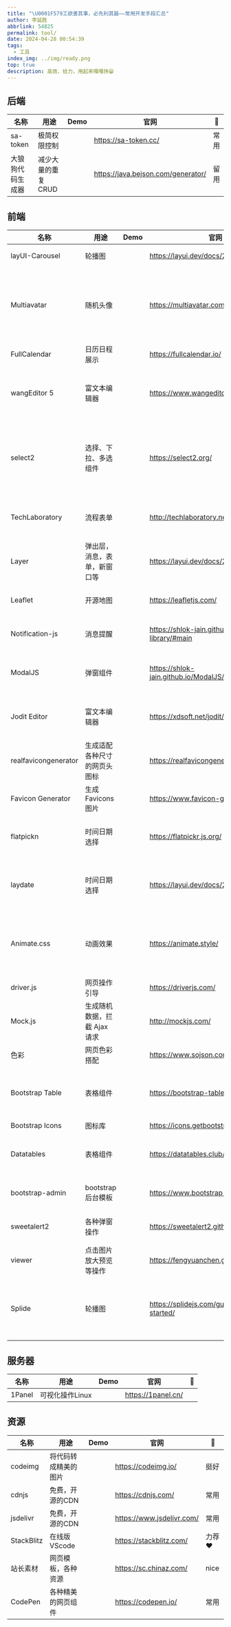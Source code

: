 ```yaml
---
title: "\U0001F579工欲善其事，必先利其器——常用开发手段汇总"
author: 李延胜
abbrlink: 54825
permalink: tool/
date: 2024-04-28 00:54:39
tags:
  - 工具
index_img: ../img/ready.png
top: true
description: 高效，给力，用起来嘎嘎快😁
---
```

## 后端

| 名称             | 用途               | Demo | 官网                               | 📝    |
| ---------------- | ------------------ | ---- | ---------------------------------- | ---- |
| sa-token         | 极简权限控制       |      | https://sa-token.cc/               | 常用 |
| 大狼狗代码生成器 | 减少大量的重复CRUD |      | https://java.bejson.com/generator/ | 留用 |





## 前端

| 名称                 | 用途                         | Demo | 官网                                                    | 📝                            |
| -------------------- | ---------------------------- | ---- | ------------------------------------------------------- | ---------------------------- |
| layUI-Carousel       | 轮播图                       |      | https://layui.dev/docs/2/carousel/                      | 上手简单                     |
| Multiavatar          | 随机头像                     |      | https://multiavatar.com/                                | nice，一个地址就是唯一的头像 |
| FullCalendar         | 日历日程展示                 |      | https://fullcalendar.io/                                | 推荐                         |
| wangEditor 5         | 富文本编辑器                 |      | https://www.wangeditor.com/                             | 简洁易用，功能强大           |
| select2              | 选择、下拉、多选组件         |      | https://select2.org/                                    | 简约，自带搜索，功能多       |
| TechLaboratory       | 流程表单                     |      | http://techlaboratory.net/                              | 挺可以，作为备用             |
| Layer                | 弹出层，消息，表单，新窗口等 |      | https://layui.dev/docs/2/layer/                         | yyds🎉                        |
| Leaflet              | 开源地图                     |      | https://leafletjs.com/                                  | 太牛了，力荐                 |
| Notification-js      | 消息提醒                     |      | https://shlok-jain.github.io/Notification-library/#main | 简约，备用                   |
| ModalJS              | 弹窗组件                     |      | https://shlok-jain.github.io/ModalJS/#main              | 可选，上手也快               |
| Jodit Editor         | 富文本编辑器                 |      | https://xdsoft.net/jodit/                               | 功能齐全，首选               |
| realfavicongenerator | 生成适配各种尺寸的网页头图标 |      | https://realfavicongenerator.net/                       | 留用                         |
| Favicon Generator    | 生成Favicons图片             |      | https://www.favicon-generator.org/                      | 留用                         |
| flatpickn            | 时间日期选择                 |      | https://flatpickr.js.org/                               | 挺不错，使用简单             |
| laydate              | 时间日期选择                 |      | https://layui.dev/docs/2/laydate/                       | 这个更简单，首选😁            |
| Animate.css          | 动画效果                     |      | https://animate.style/                                  | 超简单，加个类名就生效了🤳    |
| driver.js            | 网页操作引导                 |      | https://driverjs.com/                                   | 简单易用                     |
| Mock.js              | 生成随机数据，拦截 Ajax 请求 |      | http://mockjs.com/                                      | 留着先                       |
| 色彩                 | 网页色彩搭配                 |      | https://www.sojson.com/web/use.html                     |                              |
| Bootstrap Table      | 表格组件                     |      | https://bootstrap-table.com/                            | 集成还是挺好用的❤            |
| Bootstrap Icons      | 图标库                       |      | https://icons.getbootstrap.com/                         | 备用                         |
| Datatables           | 表格组件                     |      | https://datatables.club/                                | 有点难，留着备用             |
| bootstrap-admin      | bootstrap后台模板            |      | https://www.bootstrap-admin.top/                        | 学习参考不错                 |
| sweetalert2          | 各种弹窗操作                 |      | https://sweetalert2.github.io/#examples                 | 挺不错，备选                 |
| viewer               | 点击图片放大预览等操作       |      | https://fengyuanchen.github.io/viewerjs/                | nice👍                        |
| Splide               | 轮播图                       |      | https://splidejs.com/guides/getting-started/            | 很惊艳华丽，使用简单❤        |



## 服务器

| 名称   | 用途            | Demo | 官网               | 📝    |
| ------ | --------------- | ---- | ------------------ | ---- |
| 1Panel | 可视化操作Linux |      | https://1panel.cn/ |      |




## 资源

| 名称       | 用途                 | Demo | 官网                      | 📝     |
| ---------- | -------------------- | ---- | ------------------------- | ----- |
| codeimg    | 将代码转成精美的图片 |      | https://codeimg.io/       | 挺好  |
| cdnjs      | 免费，开源的CDN      |      | https://cdnjs.com/        | 常用  |
| jsdelivr   | 免费，开源的CDN      |      | https://www.jsdelivr.com/ | 常用  |
| StackBlitz | 在线版VScode         |      | https://stackblitz.com/   | 力荐❤ |
| 站长素材| 网页模板，各种资源| |https://sc.chinaz.com/| nice
| CodePen| 各种精美的网页组件 |  | https://codepen.io/| 常用